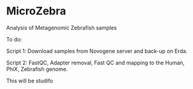 # MicroZebra
Analysis of Metagenomic Zebrafish samples

To do:

Script 1: Download samples from Novogene server and back-up on Erda. 

Script 2: FastQC, Adapter removal, Fast QC and mapping to the Human, PhiX, Zebrafish genome.  

This will be studifo
